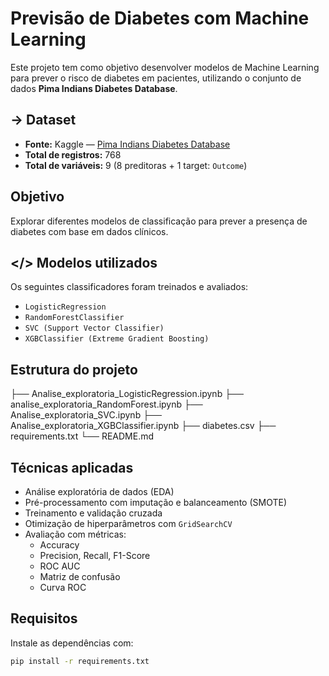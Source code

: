 # Previsão de Diabetes com Machine Learning

Este projeto tem como objetivo desenvolver modelos de Machine Learning para prever o risco de diabetes em pacientes, utilizando o conjunto de dados **Pima Indians Diabetes Database**.

## -> Dataset

- **Fonte:** Kaggle — [Pima Indians Diabetes Database](https://www.kaggle.com/datasets/uciml/pima-indians-diabetes-database)
- **Total de registros:** 768
- **Total de variáveis:** 9 (8 preditoras + 1 target: `Outcome`)

## Objetivo

Explorar diferentes modelos de classificação para prever a presença de diabetes com base em dados clínicos.

## </> Modelos utilizados

Os seguintes classificadores foram treinados e avaliados:

- `LogisticRegression`
- `RandomForestClassifier`
- `SVC (Support Vector Classifier)`
- `XGBClassifier (Extreme Gradient Boosting)`

##  Estrutura do projeto

├── Analise_exploratoria_LogisticRegression.ipynb
├── analise_exploratoria_RandomForest.ipynb
├── Analise_exploratoria_SVC.ipynb
├── Analise_exploratoria_XGBClassifier.ipynb
├── diabetes.csv
├── requirements.txt
└── README.md


## Técnicas aplicadas

- Análise exploratória de dados (EDA)
- Pré-processamento com imputação e balanceamento (SMOTE)
- Treinamento e validação cruzada
- Otimização de hiperparâmetros com `GridSearchCV`
- Avaliação com métricas:
  - Accuracy
  - Precision, Recall, F1-Score
  - ROC AUC
  - Matriz de confusão
  - Curva ROC

## Requisitos

Instale as dependências com:

```bash
pip install -r requirements.txt
